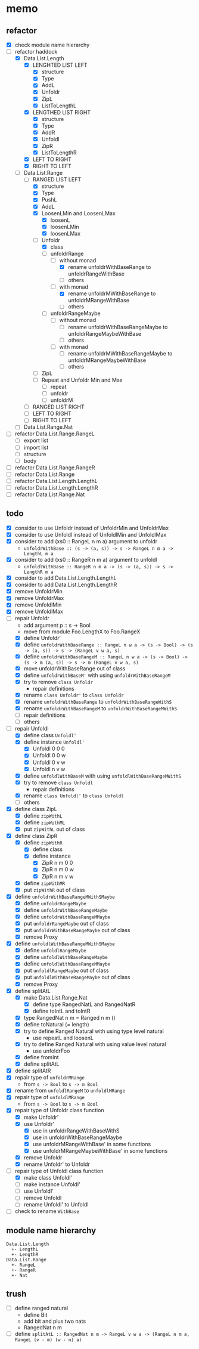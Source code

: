 memo
====

refactor
--------

* [x] check module name hierarchy
* [ ] refactor haddock
	+ [x] Data.List.Length
		- [x] LENGHTED LIST LEFT
			* [x] structure
			* [x] Type
			* [x] AddL
			* [x] Unfoldr
			* [x] ZipL
			* [x] ListToLengthL
		- [x] LENGTHED LIST RIGHT
			* [x] structure
			* [x] Type
			* [x] AddR
			* [x] Unfoldl
			* [x] ZipR
			* [x] ListToLengthR
		- [x] LEFT TO RIGHT
		- [x] RIGHT TO LEFT
	+ [ ] Data.List.Range
		- [ ] RANGED LIST LEFT
			* [x] structure
			* [x] Type
			* [x] PushL
			* [x] AddL
			* [x] LoosenLMin and LoosenLMax
				+ [x] loosenL
				+ [x] loosenLMin
				+ [x] loosenLMax
			* [ ] Unfoldr
				+ [x] class
				+ [ ] unfoldrRange
					- [ ] without monad
						* [x] rename unfoldrWithBaseRange to unfoldrRangeWithBase
						* [ ] others
					- [ ] with monad
						* [x] rename unfoldrMWithBaseRange to unfoldrMRangeWithBase
						* [ ] others
				+ [ ] unfoldrRangeMaybe
					- [ ] without monad
						* [ ] rename  unfoldrWithBaseRangeMaybe to unfoldrRangeMaybeWithBase
						* [ ] others
					- [ ] with monad
						* [ ] rename  unfoldrMWithBaseRangeMaybe to unfoldrMRangeMaybeWithBase
						* [ ] others
			* [ ] ZipL
			* [ ] Repeat and Unfoldr Min and Max
				+ [ ] repeat
				+ [ ] unfoldr
				+ [ ] unfoldrM
		- [ ] RANGED LIST RIGHT
		- [ ] LEFT TO RIGHT
		- [ ] RIGHT TO LEFT
	+ [ ] Data.List.Range.Nat
* [ ] refactor Data.List.Range.RangeL
	+ [ ] export list
	+ [ ] import list
	+ [ ] structure
	+ [ ] body
* [ ] refactor Data.List.Range.RangeR
* [ ] refactor Data.List.Range
* [ ] refactor Data.List.Length.LengthL
* [ ] refactor Data.List.Length.LengthR
* [ ] refactor Data.List.Range.Nat

todo
----

* [x] consider to use Unfoldr instead of UnfoldrMin and UnfoldrMax
* [x] consider to use Unfoldl instead of UnfoldlMin and UnfoldlMax
* [x] consider to add (xs0 :: RangeL n m a) argument to unfoldr
	+ `unfoldrWithBase :: (s -> (a, s)) -> s -> RangeL n m a -> LengthL m a`
* [x] consider to add (xs0 :: RangeR n m a) argument to unfoldl
	+ `unfoldlWithBase :: RangeR n m a -> (s -> (a, s)) -> s -> LengthR m a`
* [x] consider to add Data.List.Length.LengthL
* [x] consider to add Data.List.Length.LengthR
* [x] remove UnfoldrMin
* [x] remove UnfoldrMax
* [x] remove UnfoldlMin
* [x] remove UnfoldlMax
* [ ] repair Unfoldr
	+ add argument p :: s -> Bool
	+ move from module Foo.LengthX to Foo.RangeX
	+ [x] define Unfoldr'
	+ [x] define `unfoldrWithBaseRange :: RangeL n w a -> (s -> Bool) -> (s -> (a, s)) -> s -> (RangeL v w a, s)`
	+ [x] define `unfoldrWithBaseRangeM :: RangeL n w a -> (s -> Bool) -> (s -> m (a, s)) -> s -> m (RangeL v w a, s)`
	+ [x] move unfoldrWithBaseRange out of class
	+ [x] define `unfoldrWithBaseM'` with using `unfoldrWithBaseRangeM`
	+ [x] try to remove `class Unfoldr`
		- repair definitions
	+ [x] rename `class Unfoldr'` to `class Unfoldr`
	+ [x] rename `unfoldrWithBaseRange` to `unfoldrWithBaseRangeWithS`
	+ [x] rename `unfoldrWithBaseRangeM` to `unfoldrWithBaseRangeMWithS`
	+ [ ] repair definitions
	+ [ ] others
* [ ] repair Unfoldl
	+ [x] define class `Unfoldl'`
	+ [x] define instance `Unfoldl'`
		- [x] Unfoldl 0 0 0
		- [x] Unfoldl 0 0 w
		- [x] Unfoldl 0 v w
		- [x] Unfoldl n v w
	+ [x] define `unfoldlWithBaseM` with using `unfoldlWithBaseRangeMWithS`
	+ [x] try to remove `class Unfoldl`
		- repair definitions
	+ [x] rename `class Unfoldl'` to `class Unfoldl`
	+ [ ] others
* [x] define class ZipL
	+ [x] define `zipWithL`
	+ [x] define `zipWithML`
	+ [x] put `zipWithL` out of class
* [x] define class ZipR
	+ [x] define `zipWithR`
		- [x] define class
		- [x] define instance
			* [x] ZipR n m 0 0
			* [x] ZipR n m 0 w
			* [x] ZipR n m v w
	+ [x] define `zipWithMR`
	+ [x] put `zipWithR` out of class
* [x] define `unfoldrWithBaseRangeMWithSMaybe`
	+ [x] define `unfoldrRangeMaybe`
	+ [x] define `unfoldrWithBaseRangeMaybe`
	+ [x] define `unfoldrWithBaseRangeMMaybe`
	+ [x] put `unfoldrRangeMaybe` out of class
	+ [x] put `unfoldrWithBaseRangeMaybe` out of class
	+ [x] remove Proxy
* [x] define `unfoldlWithBaseRangeMWithSMaybe`
	+ [x] define `unfoldlRangeMaybe`
	+ [x] define `unfoldlWithBaseRangeMaybe`
	+ [x] define `unfoldlWithBaseRangeMMaybe`
	+ [x] put `unfoldlRangeMaybe` out of class
	+ [x] put `unfoldlWithBaseRangeMaybe` out of class
	+ [x] remove Proxy
* [x] define splitAtL
	+ [x] make Data.List.Range.Nat
		- [x] define type RangedNatL and RangedNatR
		- [x] define toIntL and toIntR
	+ [x] type RangedNat n m = Ranged n m ()
	+ [x] define toNatural (= length)
	+ [x] try to define Ranged Natural with using type level natural
		- use repeatL and loosenL
	+ [x] try to define Ranged Natural with using value level natural
		- use unfoldrFoo
	+ [x] define fromInt
	+ [x] define splitAtL
* [x] define splitAtR
* [x] repair type of `unfoldrMRange`
	+ from `s -> Bool` to `s -> m Bool`
* [x] rename from `unfoldlRangeM` to `unfoldlMRange`
* [x] repair type of `unfoldlMRange`
	+ from `s -> Bool` to `s -> m Bool`
* [x] repair type of Unfoldr class function
	+ [x] make Unfoldr'
	+ [x] use Unfoldr'
		- [x] use in unfoldrRangeWithBaseWithS
		- [x] use in unfoldrWithBaseRangeMaybe
		- [x] use unfoldrMRangeWithBase' in some functions
		- [x] use unfoldrMRangeMaybeWithBase' in some functions
	+ [x] remove Unfoldr
	+ [x] rename Unfoldr' to Unfoldr
* [ ] repair type of Unfoldl class function
	+ [x] make class Unfoldl'
	+ [ ] make instance Unfoldl'
	+ [ ] use Unfoldl'
	+ [ ] remove Unfoldl
	+ [ ] rename Unfoldl' to Unfoldl
* [ ] check to rename `WithBase`

module name hierarchy
---------------------

```
Data.List.Length
  +- LengthL
  +- LengthR
Data.List.Range
  +- RangeL
  +- RangeR
  +- Nat
```

trush
-----

* [ ] define ranged natural
	+ define Bit
	+ add bit and plus two nats
	+ RangedNat n m
* [ ] define `splitAtL :: RangedNat n m -> RangeL v w a -> (RangeL n m a, RangeL (v - m) (w - n) a)`
